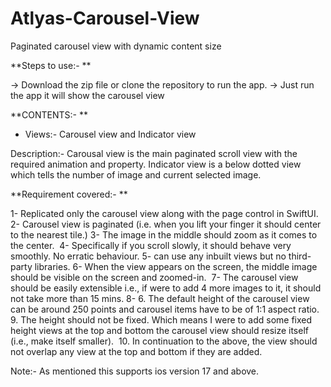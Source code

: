 # Atlyas-Carousel-View
Paginated carousel view with dynamic content size


**Steps to use:- **

-> Download the zip file or clone the repository to run the app.
-> Just run the app it will show the carousel view


**CONTENTS:- **

- Views:- Carousel view and Indicator view 

Description:- 
Carousal view is the main paginated scroll view with the required animation and property.
Indicator view is a below dotted view which tells the number of image and current selected image.

**Requirement covered:- **

1- Replicated only the carousel view along with the page control in SwiftUI.
2- Carousel view is paginated (i.e. when you lift your finger it should center to the nearest tile.)
3- The image in the middle should zoom as it comes to the center. 
4- Specifically if you scroll slowly, it should behave very smoothly. No erratic behaviour.
5- can use any inbuilt views but no third-party libraries.
6- When the view appears on the screen, the middle image should be visible on the screen and zoomed-in. 
7- The carousel view should be easily extensible i.e., if were to add 4 more images to it, it should not take more than 15 mins.
8- 6. The default height of the carousel view can be around 250 points and carousel items have to be of 1:1 aspect ratio. 
9. The height should not be fixed. Which means I were to add some fixed height views at the top and bottom the carousel view should resize itself (i.e., make itself smaller). 
10. In continuation to the above, the view should not overlap any view at the top and bottom if they are added.


Note:-  As mentioned this supports ios version 17 and above.














